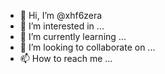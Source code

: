 - 👋 Hi, I’m @xhf6zera
- 👀 I’m interested in ...
- 🌱 I’m currently learning ...
- 💞️ I’m looking to collaborate on ...
- 📫 How to reach me ...

<!---
xhf6zera/xhf6zera is a ✨ special ✨ repository because its `README.md` (this file) appears on your GitHub profile.
You can click the Preview link to take a look at your changes.
--->
